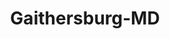 ---
title: Gaithersburg-MD
slug: gaithersburg-md
f_state:
- cms/state/maryland.md
f_locations:
- cms/payday-loan/airpack-check-cashing-3610.md
- cms/payday-loan/airpark-check-cashing-3612.md
- cms/payday-loan/cash-city-inc-6782.md
- cms/payday-loan/cash-city-inc-6784.md
- cms/payday-loan/check-cash-depot-10529.md
- cms/payday-loan/check-cash-depot-10539.md
- cms/payday-loan/check-cashing-depot-10840.md
- cms/payday-loan/gaith-ersburg-check-cash-18884.md
- cms/payday-loan/neera-international-inc-22927.md
- cms/payday-loan/services-unlimited-26343.md
- cms/payday-loan/services-unlimited-26344.md
- cms/payday-loan/services-unlimited-26345.md
- cms/payday-loan/shady-grove-check-cash-26357.md
- cms/payday-loan/telecheck-27184.md
- cms/payday-loan/telecheck-inc-27186.md
- cms/payday-loan/united-capital-inc-28065.md
updated-on: '2024-05-30T13:41:28.615Z'
created-on: '2024-05-30T13:41:28.615Z'
published-on: '2024-05-30T13:54:32.469Z'
f_city: Gaithersburg
layout: '[city].html'
tags: city
---